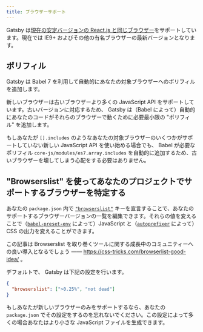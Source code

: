 ```yaml
---
title: ブラウザーサポート
---
```


Gatsby は[現在の安定バージョンの React.js と同じブラウザー](https://reactjs.org/docs/react-dom.html#browser-support)をサポートしています。現在では IE9+ およびその他の有名ブラウザーの最新バージョンとなります。

## ポリフィル

Gatsby は Babel 7 を利用して自動的にあなたの対象ブラウザーへのポリフィルを追加します。

新しいブラウザーは古いブラウザーより多くの JavaScript API をサポートしています。古いバージョンに対応するため、 Gatsby は（Babel によって）自動的にあなたのコードがそれらのブラウザーで動くために必要最小限の "ポリフィル" を追加します。

もしあなたが `[].includes` のようなあなたの対象ブラウザーのいくつかがサポートしていない新しい JavaScript API を使い始める場合でも、 Babel が必要なポリフィル `core-js/modules/es7.array.includes` を自動的に追加するため、古いブラウザーを壊してしまう心配をする必要はありません。

## "Browserslist" を使ってあなたのプロジェクトでサポートするブラウザーを特定する

あなたの `package.json` 内で [`"browserslist"`](https://github.com/ai/browserslist) キーを宣言することで、あなたのサポートするブラウザーバージョンの一覧を編集できます。それらの値を変えることで（[`babel-preset-env`](https://github.com/babel/babel-preset-env#targetsbrowsers) によって）JavaScript と（[`autoprefixer`](https://github.com/postcss/autoprefixer) によって）CSS の出力を変えることができます。

この記事は Browserslist を取り巻くツールに関する成長中のコミュニティーへの良い導入となるでしょう —— https://css-tricks.com/browserlist-good-idea/ 。

デフォルトで、 Gatsby は下記の設定を行います。

```json:title=package.json
{
  "browserslist": [">0.25%", "not dead"]
}
```

もしあなたが新しいブラウザーのみをサポートするなら、あなたの `package.json` でその設定をするのを忘れないでください。この設定によって多くの場合あなたはより小さな JavaScript ファイルを生成できます。
